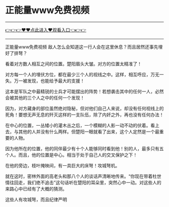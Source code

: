 # 正能量www免费视频

<hr/> <a href="https://github.com/nemmp/jaok/issues/2">👉👉👉♥♥点此进入♥观看入口👈👉👉</a><hr/>

正能量www免费视频
敌人怎么会知道这一行人会在这里休息？而且居然还事先埋好了排弩？

看着对方数人相互之间的位置。楚阳眉头大皱。对方的位置太精准了！

对方每一个人的埋伏方位，都在最少三个人的视线之中。这样，相互呼应，万无一失。万一被发现，也能给予最大的支援！

这本是军队之中最精锐的士兵才可能摆出的阵势！若想袭击其中的任何一人，必然会被其他的三个人之中的任何一个发现！

因为，对方藏身的部位虽然绝对隐秘，但对他们自己人来说，却没有任何视线上的死角！要想无声无息的歼灭这样的一支队伍，除了内奸之外，再也没有任何办法！

在中心的位置，一丛矮小的灌木丛之后，一个模糊的人影一动不动的伏着。看上去，与其他的人并没有什么两样。但楚阳一眼就看了出来，这个人定然是一个最重要的人物。

因为他所在的位置，他的同伴最少有十个人能够同时看到他！别的人，最多只有五个人。而且，他的位置是中心。相当于处于自己人的交叉保护之下！

在他的旁边，枝叶掩映间，有一具巨大的床弩！攻城弩机。

就在这时，密林外面的高老头和那八个人的谈话声清晰地传来。“你现在带着杜世情往回走，我们绝不追击”这句话听在楚阳的耳朵里，突然心中一动。对这些人的来路心中已经有了大概的猜测。

这些人有攻城弩，而且纪律严明
